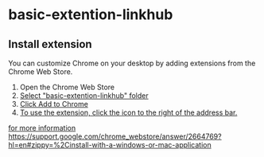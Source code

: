 # basic-extention-linkhub
 
 ## Install extension
You can customize Chrome on your desktop by adding extensions from the Chrome Web Store. <br>


1) Open the Chrome Web Store <a href="">
2) Select "basic-extention-linkhub" folder
3) Click Add to Chrome
4) To use the extension, click the icon to the right of the address bar.



for more information https://support.google.com/chrome_webstore/answer/2664769?hl=en#zippy=%2Cinstall-with-a-windows-or-mac-application
